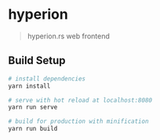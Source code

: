 # hyperion

> hyperion.rs web frontend

## Build Setup

``` bash
# install dependencies
yarn install

# serve with hot reload at localhost:8080
yarn run serve

# build for production with minification
yarn run build
```
